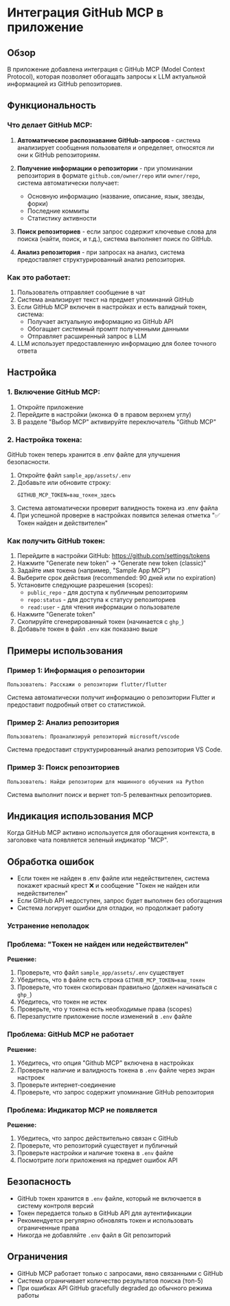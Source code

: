 # Интеграция GitHub MCP в приложение

## Обзор

В приложение добавлена интеграция с GitHub MCP (Model Context Protocol), которая позволяет обогащать запросы к LLM актуальной информацией из GitHub репозиториев.

## Функциональность

### Что делает GitHub MCP:

1. **Автоматическое распознавание GitHub-запросов** - система анализирует сообщения пользователя и определяет, относятся ли они к GitHub репозиториям.

2. **Получение информации о репозитории** - при упоминании репозитория в формате `github.com/owner/repo` или `owner/repo`, система автоматически получает:
   - Основную информацию (название, описание, язык, звезды, форки)
   - Последние коммиты
   - Статистику активности

3. **Поиск репозиториев** - если запрос содержит ключевые слова для поиска (найти, поиск, и т.д.), система выполняет поиск по GitHub.

4. **Анализ репозитория** - при запросах на анализ, система предоставляет структурированный анализ репозитория.

### Как это работает:

1. Пользователь отправляет сообщение в чат
2. Система анализирует текст на предмет упоминаний GitHub
3. Если GitHub MCP включен в настройках и есть валидный токен, система:
   - Получает актуальную информацию из GitHub API
   - Обогащает системный промпт полученными данными
   - Отправляет расширенный запрос в LLM
4. LLM использует предоставленную информацию для более точного ответа

## Настройка

### 1. Включение GitHub MCP:

1. Откройте приложение
2. Перейдите в настройки (иконка ⚙️ в правом верхнем углу)
3. В разделе "Выбор MCP" активируйте переключатель "Github MCP"

### 2. Настройка токена:

GitHub токен теперь хранится в .env файле для улучшения безопасности.

1. Откройте файл `sample_app/assets/.env`
2. Добавьте или обновите строку:
   ```
   GITHUB_MCP_TOKEN=ваш_токен_здесь
   ```
3. Система автоматически проверит валидность токена из .env файла
4. При успешной проверке в настройках появится зеленая отметка "✅ Токен найден и действителен"

### Как получить GitHub токен:

1. Перейдите в настройки GitHub: https://github.com/settings/tokens
2. Нажмите "Generate new token" → "Generate new token (classic)"
3. Задайте имя токена (например, "Sample App MCP")
4. Выберите срок действия (recommended: 90 дней или no expiration)
5. Установите следующие разрешения (scopes):
   - `public_repo` - для доступа к публичным репозиториям
   - `repo:status` - для доступа к статусу репозиториев
   - `read:user` - для чтения информации о пользователе
6. Нажмите "Generate token"
7. Скопируйте сгенерированный токен (начинается с `ghp_`)
8. Добавьте токен в файл `.env` как показано выше

## Примеры использования

### Пример 1: Информация о репозитории
```
Пользователь: Расскажи о репозитории flutter/flutter
```
Система автоматически получит информацию о репозитории Flutter и предоставит подробный ответ со статистикой.

### Пример 2: Анализ репозитория
```
Пользователь: Проанализируй репозиторий microsoft/vscode
```
Система предоставит структурированный анализ репозитория VS Code.

### Пример 3: Поиск репозиториев
```
Пользователь: Найди репозитории для машинного обучения на Python
```
Система выполнит поиск и вернет топ-5 релевантных репозиториев.

## Индикация использования MCP

Когда GitHub MCP активно используется для обогащения контекста, в заголовке чата появляется зеленый индикатор "MCP".

## Обработка ошибок

- Если токен не найден в .env файле или недействителен, система покажет красный крест ❌ и сообщение "Токен не найден или недействителен"
- Если GitHub API недоступен, запрос будет выполнен без обогащения
- Система логирует ошибки для отладки, но продолжает работу

### Устранение неполадок

### Проблема: "Токен не найден или недействителен"

**Решение:**
1. Проверьте, что файл `sample_app/assets/.env` существует
2. Убедитесь, что в файле есть строка `GITHUB_MCP_TOKEN=ваш_токен`
3. Проверьте, что токен скопирован правильно (должен начинаться с `ghp_`)
4. Убедитесь, что токен не истек
5. Проверьте, что у токена есть необходимые права (scopes)
6. Перезапустите приложение после изменений в `.env` файле

### Проблема: GitHub MCP не работает

**Решение:**
1. Убедитесь, что опция "Github MCP" включена в настройках
2. Проверьте наличие и валидность токена в `.env` файле через экран настроек
3. Проверьте интернет-соединение
4. Проверьте, что запрос содержит упоминание GitHub репозитория

### Проблема: Индикатор MCP не появляется

**Решение:**
1. Убедитесь, что запрос действительно связан с GitHub
2. Проверьте, что репозиторий существует и публичный
3. Проверьте настройки и наличие токена в `.env` файле
4. Посмотрите логи приложения на предмет ошибок API

## Безопасность

- GitHub токен хранится в `.env` файле, который не включается в систему контроля версий
- Токен передается только в GitHub API для аутентификации
- Рекомендуется регулярно обновлять токен и использовать ограниченные права
- Никогда не добавляйте `.env` файл в Git репозиторий

## Ограничения

- GitHub MCP работает только с запросами, явно связанными с GitHub
- Система ограничивает количество результатов поиска (топ-5)
- При ошибках API GitHub gracefully degraded до обычного режима работы